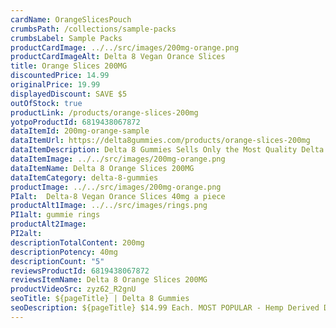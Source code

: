 ```yaml
---
cardName: OrangeSlicesPouch
crumbsPath: /collections/sample-packs
crumbsLabel: Sample Packs
productCardImage: ../../src/images/200mg-orange.png
productCardImageAlt: Delta 8 Vegan Orance Slices 
title: Orange Slices 200MG
discountedPrice: 14.99
originalPrice: 19.99
displayedDiscount: SAVE $5
outOfStock: true
productLink: /products/orange-slices-200mg
yotpoProductId: 6819438067872
dataItemId: 200mg-orange-sample
dataItemUrl: https://delta8gummies.com/products/orange-slices-200mg
dataItemDescription: Delta 8 Gummies Sells Only the Most Quality Delta 8 THC Vegan Orange Slices Fully Formulated from Hemp. These products are 2018 Federal Farm Bill Legal.
dataItemImage: ../../src/images/200mg-orange.png
dataItemName: Delta 8 Orange Slices 200MG
dataItemCategory: delta-8-gummies
productImage: ../../src/images/200mg-orange.png
PIalt:  Delta-8 Vegan Orance Slices 40mg a piece
productAlt1Image: ../../src/images/rings.png
PI1alt: gummie rings
productAlt2Image: 
PI2alt: 
descriptionTotalContent: 200mg
descriptionPotency: 40mg
descriptionCount: "5"
reviewsProductId: 6819438067872
reviewsItemName: Delta 8 Orange Slices 200MG
productVideoSrc: zyz62_R2gnU
seoTitle: ${pageTitle} | Delta 8 Gummies
seoDescription: ${pageTitle} $14.99 Each. MOST POPULAR - Hemp Derived D8 Orange Slices. Delta-8 CBD Edibles 2018 Fedral Farm Bill legal. Consume Delta 8 thc vegan orange gummies Responsibly.
---
```

